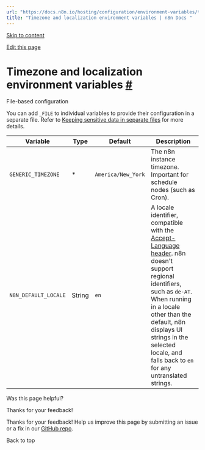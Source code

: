 ```yaml
---
url: "https://docs.n8n.io/hosting/configuration/environment-variables/timezone-localization/"
title: "Timezone and localization environment variables | n8n Docs "
---
```


[Skip to content](https://docs.n8n.io/hosting/configuration/environment-variables/timezone-localization/#timezone-and-localization-environment-variables)

[Edit this page](https://github.com/n8n-io/n8n-docs/edit/main/docs/hosting/configuration/environment-variables/timezone-localization.md "Edit this page")

# Timezone and localization environment variables [\#](https://docs.n8n.io/hosting/configuration/environment-variables/timezone-localization/\#timezone-and-localization-environment-variables "Permanent link")

File-based configuration

You can add `_FILE` to individual variables to provide their configuration in a separate file. Refer to [Keeping sensitive data in separate files](https://docs.n8n.io/hosting/configuration/configuration-methods/#keeping-sensitive-data-in-separate-files) for more details.

| Variable | Type | Default | Description |
| --- | --- | --- | --- |
| `GENERIC_TIMEZONE` | \* | `America/New_York` | The n8n instance timezone. Important for schedule nodes (such as Cron). |
| `N8N_DEFAULT_LOCALE` | String | `en` | A locale identifier, compatible with the [Accept-Language header](https://developer.mozilla.org/en-US/docs/Web/HTTP/Headers/Accept-Language). n8n doesn't support regional identifiers, such as `de-AT`. When running in a locale other than the default, n8n displays UI strings in the selected locale, and falls back to `en` for any untranslated strings. |

Was this page helpful?






Thanks for your feedback!






Thanks for your feedback! Help us improve this page by submitting an issue or a fix in our [GitHub repo](https://github.com/n8n-io/n8n-docs).


Back to top
